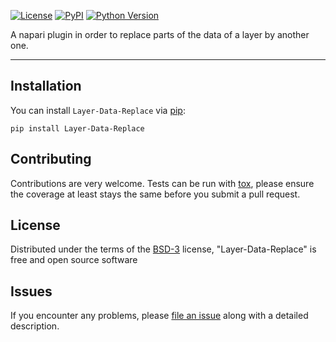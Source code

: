 
[![License](https://img.shields.io/pypi/l/napari-medical-image-formats.svg?color=green)](https://github.com/MBPhys/Layer-Data-Replace/raw/master/LICENSE)
[![PyPI](https://img.shields.io/pypi/v/Layer-Data-Replace.svg?color=green)](https://pypi.org/project/Layer-Data-Replace)
[![Python Version](https://img.shields.io/pypi/pyversions/Layer-Data-Replace.svg?color=green)](https://python.org)


A napari plugin in order to replace parts of the data of a layer by another one.

----------------------------------

## Installation

You can install `Layer-Data-Replace` via [pip]:

    pip install Layer-Data-Replace

## Contributing

Contributions are very welcome. Tests can be run with [tox], please ensure
the coverage at least stays the same before you submit a pull request.

## License

Distributed under the terms of the [BSD-3] license,
"Layer-Data-Replace" is free and open source software

## Issues

If you encounter any problems, please [file an issue] along with a detailed description.

[napari]: https://github.com/napari/napari
[Cookiecutter]: https://github.com/audreyr/cookiecutter
[@napari]: https://github.com/napari
[MIT]: http://opensource.org/licenses/MIT
[BSD-3]: http://opensource.org/licenses/BSD-3-Clause
[GNU GPL v3.0]: http://www.gnu.org/licenses/gpl-3.0.txt
[GNU LGPL v3.0]: http://www.gnu.org/licenses/lgpl-3.0.txt
[Apache Software License 2.0]: http://www.apache.org/licenses/LICENSE-2.0
[Mozilla Public License 2.0]: https://www.mozilla.org/media/MPL/2.0/index.txt
[cookiecutter-napari-plugin]: https://github.com/napari/cookiecutter-napari-plugin
[file an issue]: https://github.com/MBPhys/Layer-Data-Replace/issues
[napari]: https://github.com/napari/napari
[tox]: https://tox.readthedocs.io/en/latest/
[pip]: https://pypi.org/project/pip/
[PyPI]: https://pypi.org/


